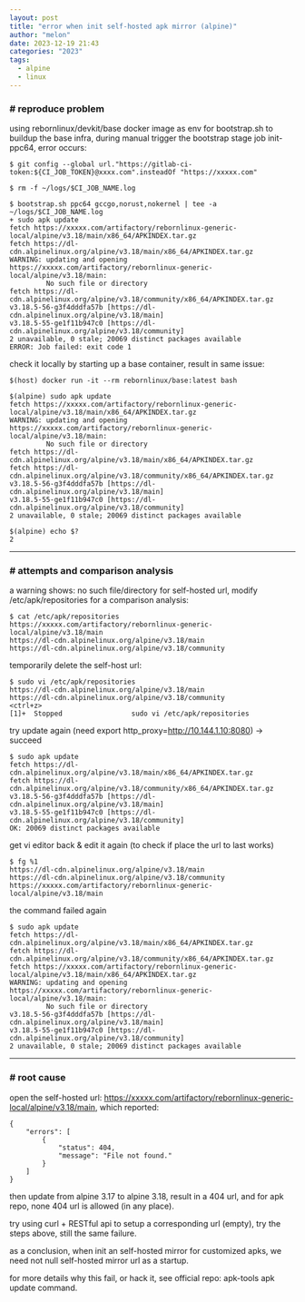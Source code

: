 ```yaml
---
layout: post
title: "error when init self-hosted apk mirror (alpine)"
author: "melon"
date: 2023-12-19 21:43
categories: "2023"
tags:
  - alpine
  - linux
---
```


### # reproduce problem
using rebornlinux/devkit/base docker image as env for bootstrap.sh to buildup the base infra,
during manual trigger the bootstrap stage job init-ppc64, error occurs:
```text
$ git config --global url."https://gitlab-ci-token:${CI_JOB_TOKEN}@xxxx.com".insteadOf "https://xxxxx.com"

$ rm -f ~/logs/$CI_JOB_NAME.log

$ bootstrap.sh ppc64 gccgo,norust,nokernel | tee -a ~/logs/$CI_JOB_NAME.log
+ sudo apk update
fetch https://xxxxx.com/artifactory/rebornlinux-generic-local/alpine/v3.18/main/x86_64/APKINDEX.tar.gz
fetch https://dl-cdn.alpinelinux.org/alpine/v3.18/main/x86_64/APKINDEX.tar.gz
WARNING: updating and opening https://xxxxx.com/artifactory/rebornlinux-generic-local/alpine/v3.18/main:
         No such file or directory
fetch https://dl-cdn.alpinelinux.org/alpine/v3.18/community/x86_64/APKINDEX.tar.gz
v3.18.5-56-g3f4dddfa57b [https://dl-cdn.alpinelinux.org/alpine/v3.18/main]
v3.18.5-55-ge1f11b947c0 [https://dl-cdn.alpinelinux.org/alpine/v3.18/community]
2 unavailable, 0 stale; 20069 distinct packages available
ERROR: Job failed: exit code 1
```

check it locally by starting up a base container, result in same issue:
```text
$(host) docker run -it --rm rebornlinux/base:latest bash

$(alpine) sudo apk update
fetch https://xxxxx.com/artifactory/rebornlinux-generic-local/alpine/v3.18/main/x86_64/APKINDEX.tar.gz
WARNING: updating and opening https://xxxxx.com/artifactory/rebornlinux-generic-local/alpine/v3.18/main:
         No such file or directory
fetch https://dl-cdn.alpinelinux.org/alpine/v3.18/main/x86_64/APKINDEX.tar.gz
fetch https://dl-cdn.alpinelinux.org/alpine/v3.18/community/x86_64/APKINDEX.tar.gz
v3.18.5-56-g3f4dddfa57b [https://dl-cdn.alpinelinux.org/alpine/v3.18/main]
v3.18.5-55-ge1f11b947c0 [https://dl-cdn.alpinelinux.org/alpine/v3.18/community]
2 unavailable, 0 stale; 20069 distinct packages available

$(alpine) echo $?
2
```

<hr>

### # attempts and comparison analysis
a warning shows: no such file/directory for self-hosted url,
modify /etc/apk/repositories for a comparison analysis:
```text
$ cat /etc/apk/repositories
https://xxxxx.com/artifactory/rebornlinux-generic-local/alpine/v3.18/main
https://dl-cdn.alpinelinux.org/alpine/v3.18/main
https://dl-cdn.alpinelinux.org/alpine/v3.18/community
```

temporarily delete the self-host url:
```text
$ sudo vi /etc/apk/repositories
https://dl-cdn.alpinelinux.org/alpine/v3.18/main
https://dl-cdn.alpinelinux.org/alpine/v3.18/community
<ctrl+z>
[1]+  Stopped                 sudo vi /etc/apk/repositories
```

try update again (need export http_proxy=http://10.144.1.10:8080) -> succeed
```text
$ sudo apk update
fetch https://dl-cdn.alpinelinux.org/alpine/v3.18/main/x86_64/APKINDEX.tar.gz
fetch https://dl-cdn.alpinelinux.org/alpine/v3.18/community/x86_64/APKINDEX.tar.gz
v3.18.5-56-g3f4dddfa57b [https://dl-cdn.alpinelinux.org/alpine/v3.18/main]
v3.18.5-55-ge1f11b947c0 [https://dl-cdn.alpinelinux.org/alpine/v3.18/community]
OK: 20069 distinct packages available
```

get vi editor back & edit it again (to check if place the url to last works)
```text
$ fg %1
https://dl-cdn.alpinelinux.org/alpine/v3.18/main
https://dl-cdn.alpinelinux.org/alpine/v3.18/community
https://xxxxx.com/artifactory/rebornlinux-generic-local/alpine/v3.18/main
```

the command failed again
```text
$ sudo apk update
fetch https://dl-cdn.alpinelinux.org/alpine/v3.18/main/x86_64/APKINDEX.tar.gz
fetch https://dl-cdn.alpinelinux.org/alpine/v3.18/community/x86_64/APKINDEX.tar.gz
fetch https://xxxxx.com/artifactory/rebornlinux-generic-local/alpine/v3.18/main/x86_64/APKINDEX.tar.gz
WARNING: updating and opening https://xxxxx.com/artifactory/rebornlinux-generic-local/alpine/v3.18/main:
         No such file or directory
v3.18.5-56-g3f4dddfa57b [https://dl-cdn.alpinelinux.org/alpine/v3.18/main]
v3.18.5-55-ge1f11b947c0 [https://dl-cdn.alpinelinux.org/alpine/v3.18/community]
2 unavailable, 0 stale; 20069 distinct packages available
```

<hr>

### # root cause
open the self-hosted url: https://xxxxx.com/artifactory/rebornlinux-generic-local/alpine/v3.18/main, which reported:
```text
{
    "errors": [
        {
            "status": 404,
            "message": "File not found."
        }
    ]
}
```
then update from alpine 3.17 to alpine 3.18, result in a 404 url,
and for apk repo, none 404 url is allowed (in any place).

try using curl + RESTful api to setup a corresponding url (empty), try the steps above,
still the same failure.

as a conclusion, when init an self-hosted mirror for customized apks, we need not null
self-hosted mirror url as a startup.

for more details why this fail, or hack it, see official repo: apk-tools apk update command.

